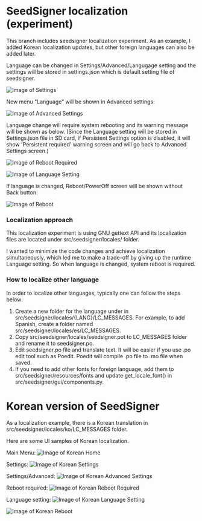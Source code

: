 # SeedSigner localization (experiment)

This branch includes seedsigner localization experiment. As an example, I added Korean localization updates, but other foreign languages can also be added later.

Language can be changed in Settings/Advanced/Langugage setting and the settings will be stored in settings.json which is default setting file of seedsigner.

![Image of Settings](img/loc/settings-en.jpg)

New menu "Language" will be shown in Advanced settings:

![Image of Advanced Settings](img/loc/settings-en-adv.jpg)

Language change will require system rebooting and its warning message will be shown as below. (Since the Language setting will be stored in Settings.json file in SD card, if Persistent Settings option is disabled, it will show 'Persistent required' warning screen and will go back to Advanced Settings screen.)

![Image of Reboot Required](img/loc/settings-en-reboot-req.jpg)

![Image of Language Setting](img/loc/settings-en-lang.jpg)

If language is changed, Reboot/PowerOff screen will be shown without Back button: 

![Image of Reboot](img/loc/settings-en-reboot.jpg)


### Localization approach
This localization experiment is using GNU gettext API and its localization files are located under src/seedsigner/locales/ folder.

I wanted to minimize the code changes and achieve localization simultaneously, which led me to make a trade-off by giving up the runtime Language setting. So when language is changed, system reboot is required.

### How to localize other language
In order to localize other languages, typically one can follow the steps below:
1. Create a new folder for the language under in src/seedsigner/locales/{LANG}/LC_MESSAGES. 
For example, to add Spanish, create a folder named src/seedsigner/locales/es/LC_MESSAGES. 
2. Copy src/seedsigner/locales/seedsigner.pot to LC_MESSAGES folder and rename it to seedsigner.po.
3. Edit seedsigner.po file and translate text. It will be easier if you use .po edit tool such as Poedit. Poedit will compile .po file to .mo file when saved.
4. If you need to add other fonts for foreign language, add them to src/seedsigner/resources/fonts and update get_locale_font() in src/seedsigner/gui/components.py.


# Korean version of SeedSigner

As a localization example, there is a Korean translation in src/seedsigner/locales/ko/LC_MESSAGES folder. 

Here are some UI samples of Korean localization.

Main Menu:
![Image of Korean Home](img/loc/home-ko.jpg)

Settings:
![Image of Korean Settings](img/loc/settings-ko.jpg)

Settings/Advanced:
![Image of Korean Advanced Settings](img/loc/settings-ko-adv.jpg)

Reboot required: 
![Image of Korean Reboot Required](img/loc/settings-ko-reboot-req.jpg)

Language setting:
![Image of Korean Language Setting](img/loc/settings-ko-lang.jpg)

![Image of Korean Reboot](img/loc/settings-ko-reboot.jpg)

